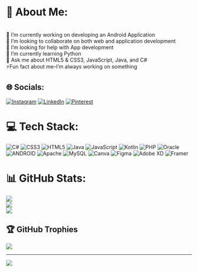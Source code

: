 # 💫 About Me:
<br>🔭 I’m currently working on developing an Android Application<br>👯 I’m looking to collaborate on both web and application development<br>🤝 I’m looking for help with App development<br>🌱 I’m currently learning Python<br>💬 Ask me about HTML5 & CSS3, JavaScript, Java, and C#<br>⚡Fun fact about me–I’m always working on something


## 🌐 Socials:
[![Instagram](https://img.shields.io/badge/Instagram-%23E4405F.svg?logo=Instagram&logoColor=white)](https://instagram.com/https://instagram.com/lucia_kamaphanga) [![LinkedIn](https://img.shields.io/badge/LinkedIn-%230077B5.svg?logo=linkedin&logoColor=white)](https://linkedin.com/in/linkedin.com/in/lucia-ncala-72217b228) [![Pinterest](https://img.shields.io/badge/Pinterest-%23E60023.svg?logo=Pinterest&logoColor=white)](https://pinterest.com/https://pin.it/47bgp8N) 

# 💻 Tech Stack:
![C#](https://img.shields.io/badge/c%23-%23239120.svg?style=for-the-badge&logo=c-sharp&logoColor=white) ![CSS3](https://img.shields.io/badge/css3-%231572B6.svg?style=for-the-badge&logo=css3&logoColor=white) ![HTML5](https://img.shields.io/badge/html5-%23E34F26.svg?style=for-the-badge&logo=html5&logoColor=white) ![Java](https://img.shields.io/badge/java-%23ED8B00.svg?style=for-the-badge&logo=java&logoColor=white) ![JavaScript](https://img.shields.io/badge/javascript-%23323330.svg?style=for-the-badge&logo=javascript&logoColor=%23F7DF1E) ![Kotlin](https://img.shields.io/badge/kotlin-%230095D5.svg?style=for-the-badge&logo=kotlin&logoColor=white) ![PHP](https://img.shields.io/badge/php-%23777BB4.svg?style=for-the-badge&logo=php&logoColor=white) ![Oracle](https://img.shields.io/badge/Oracle-F80000?style=for-the-badge&logo=oracle&logoColor=white) ![ANDROID](https://img.shields.io/badge/android-%2320232a.svg?style=for-the-badge&logo=android&logoColor=%a4c639) ![Apache](https://img.shields.io/badge/apache-%23D42029.svg?style=for-the-badge&logo=apache&logoColor=white) ![MySQL](https://img.shields.io/badge/mysql-%2300f.svg?style=for-the-badge&logo=mysql&logoColor=white) ![Canva](https://img.shields.io/badge/Canva-%2300C4CC.svg?style=for-the-badge&logo=Canva&logoColor=white) 	![Figma](https://img.shields.io/badge/figma-%23F24E1E.svg?style=for-the-badge&logo=figma&logoColor=white) ![Adobe XD](https://img.shields.io/badge/Adobe%20XD-470137?style=for-the-badge&logo=Adobe%20XD&logoColor=#FF61F6) ![Framer](https://img.shields.io/badge/Framer-black?style=for-the-badge&logo=framer&logoColor=blue)
# 📊 GitHub Stats:
![](https://github-readme-stats.vercel.app/api?username=Lucia-Ncala&theme=react&hide_border=true&include_all_commits=false&count_private=false)<br/>
![](https://github-readme-streak-stats.herokuapp.com/?user=Lucia-Ncala&theme=react&hide_border=true)<br/>
![](https://github-readme-stats.vercel.app/api/top-langs/?username=Lucia-Ncala&theme=react&hide_border=true&include_all_commits=false&count_private=false&layout=compact)

## 🏆 GitHub Trophies
![](https://github-profile-trophy.vercel.app/?username=Lucia-Ncala&theme=nord&no-frame=true&no-bg=true&margin-w=4)

---
[![](https://visitcount.itsvg.in/api?id=Lucia-Ncala&icon=5&color=6)](https://visitcount.itsvg.in)

<!-- Proudly created with GPRM ( https://gprm.itsvg.in ) -->
